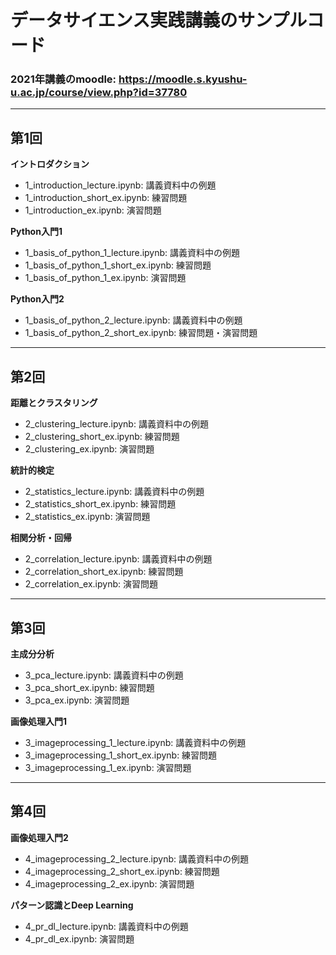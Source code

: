 # データサイエンス実践講義のサンプルコード

### 2021年講義のmoodle: https://moodle.s.kyushu-u.ac.jp/course/view.php?id=37780


---
## 第1回
**イントロダクション**
- 1_introduction_lecture.ipynb: 講義資料中の例題
- 1_introduction_short_ex.ipynb: 練習問題
- 1_introduction_ex.ipynb: 演習問題  

**Python入門1**
- 1_basis_of_python_1_lecture.ipynb: 講義資料中の例題
- 1_basis_of_python_1_short_ex.ipynb: 練習問題
- 1_basis_of_python_1_ex.ipynb: 演習問題  

**Python入門2**
- 1_basis_of_python_2_lecture.ipynb: 講義資料中の例題
- 1_basis_of_python_2_short_ex.ipynb: 練習問題・演習問題

---
## 第2回
**距離とクラスタリング**
- 2_clustering_lecture.ipynb: 講義資料中の例題
- 2_clustering_short_ex.ipynb: 練習問題
- 2_clustering_ex.ipynb: 演習問題  

**統計的検定**
- 2_statistics_lecture.ipynb: 講義資料中の例題
- 2_statistics_short_ex.ipynb: 練習問題
- 2_statistics_ex.ipynb: 演習問題  

**相関分析・回帰**
- 2_correlation_lecture.ipynb: 講義資料中の例題
- 2_correlation_short_ex.ipynb: 練習問題
- 2_correlation_ex.ipynb: 演習問題  

---
## 第3回
**主成分分析**
- 3_pca_lecture.ipynb: 講義資料中の例題
- 3_pca_short_ex.ipynb: 練習問題
- 3_pca_ex.ipynb: 演習問題  

**画像処理入門1**
- 3_imageprocessing_1_lecture.ipynb: 講義資料中の例題
- 3_imageprocessing_1_short_ex.ipynb: 練習問題
- 3_imageprocessing_1_ex.ipynb: 演習問題  

---
## 第4回
**画像処理入門2**
- 4_imageprocessing_2_lecture.ipynb: 講義資料中の例題
- 4_imageprocessing_2_short_ex.ipynb: 練習問題
- 4_imageprocessing_2_ex.ipynb: 演習問題  

**パターン認識とDeep Learning**
- 4_pr_dl_lecture.ipynb: 講義資料中の例題
- 4_pr_dl_ex.ipynb: 演習問題  
